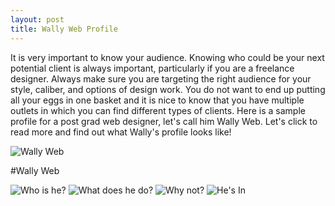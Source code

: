 ```yaml
---
layout: post
title: Wally Web Profile
---
```


It is very important to know your audience. Knowing who could be your next potential client is always important, particularly if you are a freelance designer. Always make sure you are targeting the right audience for your style, caliber, and options of design work. You do not want to end up putting all your eggs in one basket and it is nice to know that you have multiple outlets in which you can find different types of clients. Here is a sample profile for a post grad web designer, let's call him Wally Web. Let's click to read more and find out what Wally's profile looks like!

![Wally Web](https://farm9.staticflickr.com/8663/16227939644_4200757969.jpg "WALLY WEB")

#Wally Web

![Who is he?](https://farm8.staticflickr.com/7652/16664179779_bcd10a18ca_z.jpg "Wally")
![What does he do?](https://farm8.staticflickr.com/7285/16662713418_32c2572181_z.jpg "Wally")
![Why not?](https://farm8.staticflickr.com/7638/16662930760_a68b21c0b8_z.jpg "Wally")
![He's In](https://farm9.staticflickr.com/8679/16664188469_c5a5077fab_z.jpg "Wally")
